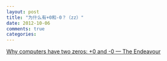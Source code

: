 ```yaml
---
layout: post
title: "为什么有+0和-0？（zz）"
date: 2012-10-06
comments: true
categories: 
---
```

<a href="http://www.johndcook.com/blog/2010/06/15/why-computers-have-signed-zero/">Why computers have two zeros: +0 and -0 — The Endeavour</a><br /><blockquote></blockquote>